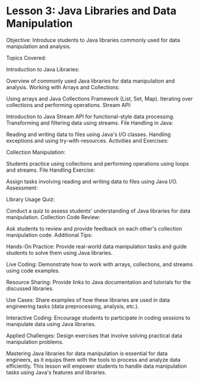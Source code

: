 # Lesson 3: Java Libraries and Data Manipulation

Objective: Introduce students to Java libraries commonly used for data manipulation and analysis.

Topics Covered:

Introduction to Java Libraries:

Overview of commonly used Java libraries for data manipulation and analysis.
Working with Arrays and Collections:

Using arrays and Java Collections Framework (List, Set, Map).
Iterating over collections and performing operations.
Stream API:

Introduction to Java Stream API for functional-style data processing.
Transforming and filtering data using streams.
File Handling in Java:

Reading and writing data to files using Java's I/O classes.
Handling exceptions and using try-with-resources.
Activities and Exercises:

Collection Manipulation:

Students practice using collections and performing operations using loops and streams.
File Handling Exercise:

Assign tasks involving reading and writing data to files using Java I/O.
Assessment:

Library Usage Quiz:

Conduct a quiz to assess students' understanding of Java libraries for data manipulation.
Collection Code Review:

Ask students to review and provide feedback on each other's collection manipulation code.
Additional Tips:

Hands-On Practice: Provide real-world data manipulation tasks and guide students to solve them using Java libraries.

Live Coding: Demonstrate how to work with arrays, collections, and streams using code examples.

Resource Sharing: Provide links to Java documentation and tutorials for the discussed libraries.

Use Cases: Share examples of how these libraries are used in data engineering tasks (data preprocessing, analysis, etc.).

Interactive Coding: Encourage students to participate in coding sessions to manipulate data using Java libraries.

Applied Challenges: Design exercises that involve solving practical data manipulation problems.

Mastering Java libraries for data manipulation is essential for data engineers, as it equips them with the tools to process and analyze data efficiently. This lesson will empower students to handle data manipulation tasks using Java's features and libraries.
